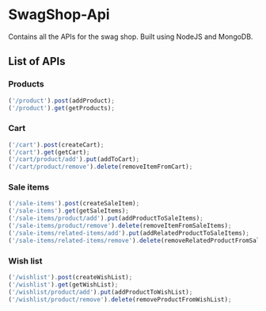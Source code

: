 # SwagShop-Api
Contains all the APIs for the swag shop. Built using NodeJS and MongoDB.

## List of APIs

### Products
```javascript
('/product').post(addProduct);
('/product').get(getProducts);
```

### Cart
```javascript
('/cart').post(createCart);
('/cart').get(getCart);
('/cart/product/add').put(addToCart);
('/cart/product/remove').delete(removeItemFromCart);
```

### Sale items
```javascript
('/sale-items').post(createSaleItem);
('/sale-items').get(getSaleItems);
('/sale-items/product/add').put(addProductToSaleItems);
('/sale-items/product/remove').delete(removeItemFromSaleItems);
('/sale-items/related-items/add').put(addRelatedProductToSaleItems);
('/sale-items/related-items/remove').delete(removeRelatedProductFromSaleItems);
```

### Wish list
```javascript
('/wishlist').post(createWishList);
('/wishlist').get(getWishList);
('/wishlist/product/add').put(addProductToWishList);
('/wishlist/product/remove').delete(removeProductFromWishList);
```
